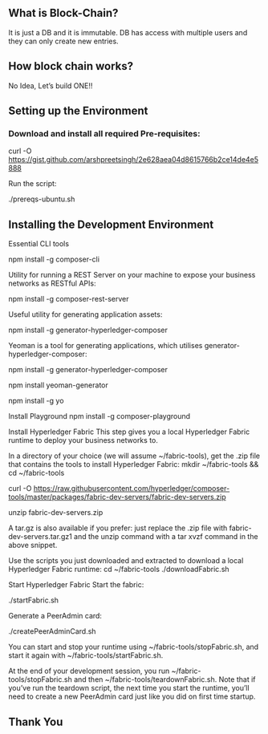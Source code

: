 <!-- .slide: data-background="#000000" -->
## What is Block-Chain?

It is just a DB and it is immutable. DB has access with multiple users and they can only create new entries.

<!-- .slide: data-background="#000000" -->
## How block chain works?

No Idea, Let’s build ONE!!



<!-- .slide: data-background="#000000" -->

## Setting up the Environment

### Download and install all required Pre-requisites:

curl -O https://gist.github.com/arshpreetsingh/2e628aea04d8615766b2ce14de4e5888

Run the script:

./prereqs-ubuntu.sh

<!-- .slide: data-background="#000000" -->

## Installing the Development Environment

Essential CLI tools

npm install -g composer-cli

Utility for running a REST Server on your machine to expose your business networks as RESTful APIs:

npm install -g composer-rest-server

Useful utility for generating application assets:

npm install -g generator-hyperledger-composer

Yeoman is a tool for generating applications, which utilises generator-hyperledger-composer:

npm install -g generator-hyperledger-composer

npm install yeoman-generator

npm install -g yo

Install Playground
npm install -g composer-playground

Install Hyperledger Fabric
This step gives you a local Hyperledger Fabric runtime to deploy your business networks to.

In a directory of your choice (we will assume ~/fabric-tools), get the .zip file that contains the tools to install Hyperledger Fabric:
mkdir ~/fabric-tools && cd ~/fabric-tools

curl -O https://raw.githubusercontent.com/hyperledger/composer-tools/master/packages/fabric-dev-servers/fabric-dev-servers.zip

unzip fabric-dev-servers.zip

A tar.gz is also available if you prefer: just replace the .zip file with fabric-dev-servers.tar.gz1 and the unzip command with a tar xvzf command in the above snippet.

Use the scripts you just downloaded and extracted to download a local Hyperledger Fabric runtime:
cd ~/fabric-tools ./downloadFabric.sh

Start Hyperledger Fabric
Start the fabric:

./startFabric.sh

Generate a PeerAdmin card:

./createPeerAdminCard.sh

You can start and stop your runtime using ~/fabric-tools/stopFabric.sh, and start it again with ~/fabric-tools/startFabric.sh.

At the end of your development session, you run ~/fabric-tools/stopFabric.sh and then ~/fabric-tools/teardownFabric.sh. Note that if you’ve run the teardown script, the next time you start the runtime, you’ll need to create a new PeerAdmin card just like you did on first time startup.

<!-- .slide: data-background="#000000" -->

## Thank You
